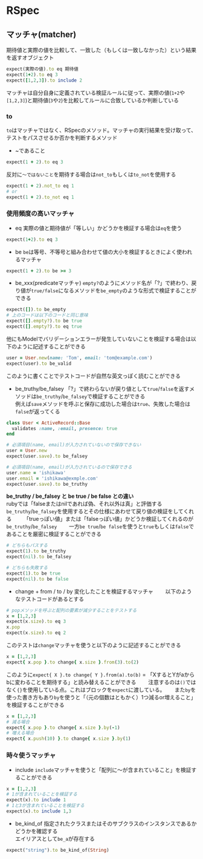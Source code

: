 # RSpec
## マッチャ(matcher)
期待値と実際の値を比較して、一致した（もしくは一致しなかった）という結果を返すオブジェクト  
```ruby
expect(実際の値).to eq 期待値
expect(1+2).to eq 3
expect([1,2,3]).to include 2
```
マッチャは自分自身に定義されている検証ルールに従って、実際の値(`1+2`や`[1,2,3]`)と期待値(`3`や`2`)を比較してルールに合致しているか判断している　　

### to
`to`はマッチャではなく、RSpecのメソッド。マッチャの実行結果を受け取って、テストをパスさせるか否かを判断するメソッド
* ~であること
```ruby
expect(1 + 2).to eq 3
```
反対に`〜ではないこと`を期待する場合は`not_to`もしくは`to_not`を使用する
```ruby
expect(1 + 2).not_to eq 1
# or
expect(1 + 2).to_not eq 1
```
### 使用頻度の高いマッチャ
* eq
実際の値と期待値が「等しい」かどうかを検証する場合は`eq`を使う
```ruby
expect(1+2).to eq 3
```

* be
`be`は等号、不等号と組み合わせて値の大小を検証するときによく使われるマッチャ
```ruby
expect(1 + 2).to be >= 3
```

* be_xxx(predicateマッチャ)
`empty?`のようにメソッド名が「?」で終わり、戻り値が`true/false`になるメソッドを`be_empty`のような形式で検証することができる　　
```ruby
expect([]).to be_empty
# 上のコードは以下のコードと同じ意味
expect([].empty?).to be true
expect([].empty?).to eq true
```
他にもModelでバリデーションエラーが発生していないことを検証する場合は以下のように記述することができる
```ruby
user = User.new(name: 'Tom', email: 'tom@example.com')
expect(user).to be_valid
```
このように書くことでテストコードが自然な英文っぽく読むことができる  

* be_truthy/be_falsey
「?」で終わらないが戻り値として`true`/`false`を返すメソッドは`be_truthy`/`be_falsey`で検証することができる  
例えば`save`メソッドを呼ぶと保存に成功した場合は`true`、失敗した場合は`false`が返ってくる
```ruby
class User < ActiveRecord::Base
  validates :name, :email, presence: true
end
```
```ruby
# 必須項目(name, email)が入力されていないので保存できない
user = User.new
expect(user.save).to be_falsey

# 必須項目(name, email)が入力されているので保存できる
user.name = 'ishikawa'
user.email = 'ishikawa@exmple.com'
expect(user.save).to be_truthy
```

**be_truthy / be_falsey と be true / be false との違い**  
rubyでは「falseまたはnilであれば偽、それ以外は真」と評価する　　
`be_truthy`/`be_falsey`を使用するとその仕様にあわせて戻り値の検証をしてくれる　　
「trueっぽい値」または「falseっぽい値」かどうか検証してくれるのが`be_truthy`/`be_falsey`　　
一方`be true`/`be false`を使うと`true`もしくは`false`であることを厳密に検証することができる　　
```ruby
# どちらもパスする
expect(1).to be_truthy
expect(nil).to be_falsey

# どちらも失敗する
expect(1).to be true
expect(nil).to be false
```

* change + from / to / by
変化したことを検証するマッチャ　　
以下のようなテストコードがあるとする
```ruby
# popメソッドを呼ぶと配列の要素が減少することをテストする
x = [1,2,3]
expect(x.size).to eq 3
x.pop
expect(x.size).to eq 2
```
このテストは`change`マッチャを使うと以下のように記述することができる
```ruby
x = [1,2,3]
expect{ x.pop }.to change{ x.size }.from(3).to(2)
```
このように`expect{ X }.to change{ Y }.from(a).to(b)` = 「XするとYがaからbに変わることを期待する」と読み替えることができる　　
注意するのは`()`ではなく`{}`を使用している点。これはブロックを`expect`に渡している。　　
また`by`を使った書き方もあり`by`を使うと「（元の個数はともかく）1つ減るor増えること」を検証することができる
```ruby
x = [1,2,3]
# 減る場合
expect{ x.pop }.to change{ x.size }.by(-1)
# 増える場合
expect{ x.push(10) }.to change{ x.size }.by(1)
```

### 時々使うマッチャ
* include
`include`マッチャを使うと「配列に〜が含まれていること」を検証することができる   
```ruby
x = [1,2,3]
# 1が含まれていることを検証する
expect(x).to include 1
# 1と3が含まれていることを検証する
expect(x).to include 1,3
```

* be_kind_of
指定されたクラスまたはそのサブクラスのインスタンスであるかどうかを確認する  
エイリアスとして`be_a`が存在する
```ruby
expect("string").to be_kind_of(String)
```

